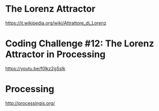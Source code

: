 # The Lorenz Attractor
https://it.wikipedia.org/wiki/Attrattore_di_Lorenz

# Coding Challenge #12: The Lorenz Attractor in Processing
https://youtu.be/f0lkz2gSsIk

# Processing
http://processingjs.org/
